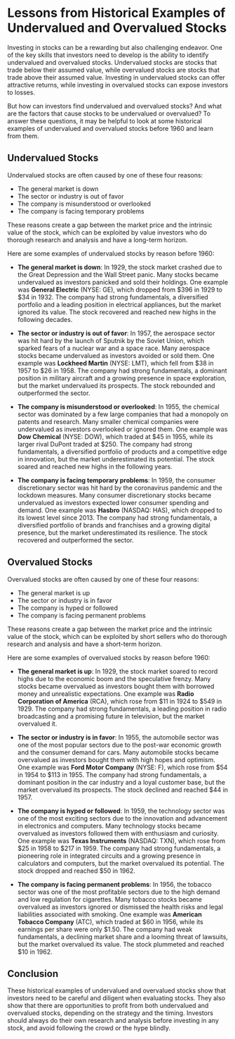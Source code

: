 # Lessons from Historical Examples of Undervalued and Overvalued Stocks

Investing in stocks can be a rewarding but also challenging endeavor. One of the key skills that investors need to develop is the ability to identify undervalued and overvalued stocks. Undervalued stocks are stocks that trade below their assumed value, while overvalued stocks are stocks that trade above their assumed value. Investing in undervalued stocks can offer attractive returns, while investing in overvalued stocks can expose investors to losses.

But how can investors find undervalued and overvalued stocks? And what are the factors that cause stocks to be undervalued or overvalued? To answer these questions, it may be helpful to look at some historical examples of undervalued and overvalued stocks before 1960 and learn from them.

## Undervalued Stocks

Undervalued stocks are often caused by one of these four reasons:

- The general market is down
- The sector or industry is out of favor
- The company is misunderstood or overlooked
- The company is facing temporary problems

These reasons create a gap between the market price and the intrinsic value of the stock, which can be exploited by value investors who do thorough research and analysis and have a long-term horizon.

Here are some examples of undervalued stocks by reason before 1960:

- **The general market is down**: In 1929, the stock market crashed due to the Great Depression and the Wall Street panic. Many stocks became undervalued as investors panicked and sold their holdings. One example was **General Electric** (NYSE: GE), which dropped from $396 in 1929 to $34 in 1932. The company had strong fundamentals, a diversified portfolio and a leading position in electrical appliances, but the market ignored its value. The stock recovered and reached new highs in the following decades.

- **The sector or industry is out of favor**: In 1957, the aerospace sector was hit hard by the launch of Sputnik by the Soviet Union, which sparked fears of a nuclear war and a space race. Many aerospace stocks became undervalued as investors avoided or sold them. One example was **Lockheed Martin** (NYSE: LMT), which fell from $38 in 1957 to $26 in 1958. The company had strong fundamentals, a dominant position in military aircraft and a growing presence in space exploration, but the market undervalued its prospects. The stock rebounded and outperformed the sector.
    
- **The company is misunderstood or overlooked**: In 1955, the chemical sector was dominated by a few large companies that had a monopoly on patents and research. Many smaller chemical companies were undervalued as investors overlooked or ignored them. One example was **Dow Chemical** (NYSE: DOW), which traded at $45 in 1955, while its larger rival DuPont traded at $250. The company had strong fundamentals, a diversified portfolio of products and a competitive edge in innovation, but the market underestimated its potential. The stock soared and reached new highs in the following years.

- **The company is facing temporary problems**: In 1959, the consumer discretionary sector was hit hard by the coronavirus pandemic and the lockdown measures. Many consumer discretionary stocks became undervalued as investors expected lower consumer spending and demand. One example was **Hasbro** (NASDAQ: HAS), which dropped to its lowest level since 2013. The company had strong fundamentals, a diversified portfolio of brands and franchises and a growing digital presence, but the market underestimated its resilience. The stock recovered and outperformed the sector.

## Overvalued Stocks

Overvalued stocks are often caused by one of these four reasons:

- The general market is up
- The sector or industry is in favor
- The company is hyped or followed
- The company is facing permanent problems

These reasons create a gap between the market price and the intrinsic value of the stock, which can be exploited by short sellers who do thorough research and analysis and have a short-term horizon.

Here are some examples of overvalued stocks by reason before 1960:

- **The general market is up**: In 1929, the stock market soared to record highs due to the economic boom and the speculative frenzy. Many stocks became overvalued as investors bought them with borrowed money and unrealistic expectations. One example was **Radio Corporation of America** (RCA), which rose from $11 in 1924 to $549 in 1929. The company had strong fundamentals, a leading position in radio broadcasting and a promising future in television, but the market overvalued it.

- **The sector or industry is in favor**: In 1955, the automobile sector was one of the most popular sectors due to the post-war economic growth and the consumer demand for cars. Many automobile stocks became overvalued as investors bought them with high hopes and optimism. One example was **Ford Motor Company** (NYSE: F), which rose from $54 in 1954 to $113 in 1955. The company had strong fundamentals, a dominant position in the car industry and a loyal customer base, but the market overvalued its prospects. The stock declined and reached $44 in 1957.

- **The company is hyped or followed**: In 1959, the technology sector was one of the most exciting sectors due to the innovation and advancement in electronics and computers. Many technology stocks became overvalued as investors followed them with enthusiasm and curiosity. One example was **Texas Instruments** (NASDAQ: TXN), which rose from $25 in 1958 to $217 in 1959. The company had strong fundamentals, a pioneering role in integrated circuits and a growing presence in calculators and computers, but the market overvalued its potential. The stock dropped and reached $50 in 1962.

- **The company is facing permanent problems**: In 1956, the tobacco sector was one of the most profitable sectors due to the high demand and low regulation for cigarettes. Many tobacco stocks became overvalued as investors ignored or dismissed the health risks and legal liabilities associated with smoking. One example was **American Tobacco Company** (ATC), which traded at $60 in 1956, while its earnings per share were only $1.50. The company had weak fundamentals, a declining market share and a looming threat of lawsuits, but the market overvalued its value. The stock plummeted and reached $10 in 1962.

## Conclusion

These historical examples of undervalued and overvalued stocks show that investors need to be careful and diligent when evaluating stocks. They also show that there are opportunities to profit from both undervalued and overvalued stocks, depending on the strategy and the timing. Investors should always do their own research and analysis before investing in any stock, and avoid following the crowd or the hype blindly.
